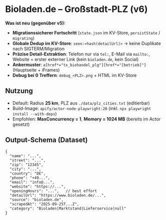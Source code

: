 # Bioladen.de – Großstadt-PLZ (v6)

**Was ist neu (gegenüber v5):**
- **Migrationssicherer Fortschritt** (`state.json` im KV-Store, `persistState` / `migrating`)
- **Globale Dedup im KV-Store**: `seen:<hash(detailUrl)>` → keine Duplikate nach SIGTERM/Migration
- **Präzise Detail-Extraktion**: Telefon nur via `tel:`, E-Mail via `mailto:`, Website = erster externer Link (kein `bioladen.de`, kein Social)
- **Ankermuster**: `a[href*="tx_biohandel_plg"][href*="[betrieb]"]` (Hauptseite + iFrames)
- **Debug bei 0 Treffern**: `debug_<PLZ>.png` + HTML im KV-Store

## Nutzung
- Default: Radius **25 km**, PLZ aus `./data/plz_cities.txt` (editierbar)
- Build-Image: `apify/actor-node-playwright:20` (inkl. `npx playwright install --with-deps`)
- Empfohlen: **MaxConcurrency = 1**, **Memory = 1024 MB** (bereits im Actor gesetzt)

## Output-Schema (Dataset)
```json5
{
  "name": "...",
  "street": "...",
  "zip": "12345",
  "city": "...",
  "country": "DE",
  "phone": "+49...",
  "email": "info@...",
  "website": "https://...",
  "openingHours": "...",   // best effort
  "detailUrl": "https://www.bioladen.de/...",
  "source": "bioladen.de",
  "scrapedAt": "2025-09-25T...Z",
  "category": "Bioladen|Marktstand|Lieferservice|null"
}
```
